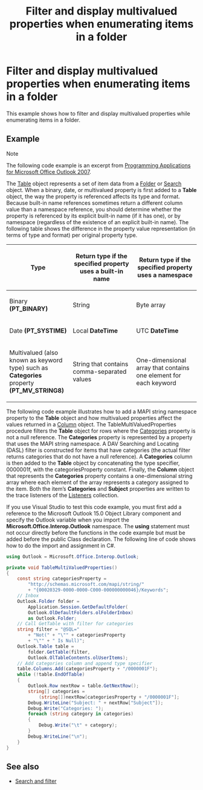 ﻿---
title: Filter and display multivalued properties when enumerating items in a folder
TOCTitle: Filter and display multivalued properties when enumerating items in a folder
ms:assetid: 62dd2120-5c85-44b3-89ec-c4ca85aa2964
ms:mtpsurl: https://msdn.microsoft.com/en-us/library/Ff184613(v=office.15)
ms:contentKeyID: 55119887
ms.date: 07/24/2014
mtps_version: v=office.15
---

# Filter and display multivalued properties when enumerating items in a folder

This example shows how to filter and display multivalued properties while enumerating items in a folder.

## Example

> [!NOTE] 
> The following code example is an excerpt from [Programming Applications for Microsoft Office Outlook 2007](https://www.amazon.com/gp/product/0735622493?ie=UTF8&tag=msmsdn-20&linkCode=as2&camp=1789&creative=9325&creativeASIN=0735622493).

The [Table](https://msdn.microsoft.com/en-us/library/bb652856\(v=office.15\)) object represents a set of item data from a [Folder](https://msdn.microsoft.com/en-us/library/bb645774\(v=office.15\)) or [Search](https://msdn.microsoft.com/en-us/library/bb612611\(v=office.15\)) object. When a binary, date, or multivalued property is first added to a **Table** object, the way the property is referenced affects its type and format. Because built-in name references sometimes return a different column value than a namespace reference, you should determine whether the property is referenced by its explicit built-in name (if it has one), or by namespace (regardless of the existence of an explicit built-in name). The following table shows the difference in the property value representation (in terms of type and format) per original property type.

<table>
<colgroup>
<col style="width: 33%" />
<col style="width: 33%" />
<col style="width: 33%" />
</colgroup>
<thead>
<tr class="header">
<th><p>Type</p></th>
<th><p>Return type if the specified property uses a built-in name</p></th>
<th><p>Return type if the specified property uses a namespace</p></th>
</tr>
</thead>
<tbody>
<tr class="odd">
<td><p>Binary <b>(PT_BINARY)</b></p></td>
<td><p>String</p></td>
<td><p>Byte array</p></td>
</tr>
<tr class="even">
<td><p>Date <b>(PT_SYSTIME)</b></p></td>
<td><p>Local <b>DateTime</b></p></td>
<td><p>UTC <b>DateTime</b></p></td>
</tr>
<tr class="odd">
<td><p>Multivalued (also known as keyword type) such as <b>Categories</b> property <b>(PT_MV_STRING8)</b></p></td>
<td><p>String that contains comma-separated values</p></td>
<td><p>One-dimensional array that contains one element for each keyword</p></td>
</tr>
</tbody>
</table>


The following code example illustrates how to add a MAPI string namespace property to the **Table** object and how multivalued properties affect the values returned in a [Column](https://msdn.microsoft.com/en-us/library/bb609646\(v=office.15\)) object. The TableMultiValuedProperties procedure filters the **Table** object for rows where the [Categories](https://msdn.microsoft.com/en-us/library/bb646607\(v=office.15\)) property is not a null reference. The **Categories** property is represented by a property that uses the MAPI string namespace. A DAV Searching and Locating (DASL) filter is constructed for items that have categories (the actual filter returns categories that do not have a null reference). A **Categories** column is then added to the **Table** object by concatenating the type specifier, 0000001f, with the categoriesProperty constant. Finally, the **Column** object that represents the **Categories** property contains a one-dimensional string array where each element of the array represents a category assigned to the item. Both the item’s **Categories** and **Subject** properties are written to the trace listeners of the [Listeners](http://msdn.microsoft.com/en-us/library/system.diagnostics.debug.listeners.aspx) collection.

If you use Visual Studio to test this code example, you must first add a reference to the Microsoft Outlook 15.0 Object Library component and specify the Outlook variable when you import the **Microsoft.Office.Interop.Outlook** namespace. The **using** statement must not occur directly before the functions in the code example but must be added before the public Class declaration. The following line of code shows how to do the import and assignment in C\#.

```csharp
using Outlook = Microsoft.Office.Interop.Outlook;
```


```csharp
private void TableMultiValuedProperties()
{
    const string categoriesProperty =
        "http://schemas.microsoft.com/mapi/string/"
        + "{00020329-0000-0000-C000-000000000046}/Keywords";
    // Inbox
    Outlook.Folder folder =
        Application.Session.GetDefaultFolder(
        Outlook.OlDefaultFolders.olFolderInbox)
        as Outlook.Folder;
    // Call GetTable with filter for categories
    string filter = "@SQL="
        + "Not(" + "\"" + categoriesProperty
        + "\"" + " Is Null)";
    Outlook.Table table =
        folder.GetTable(filter,
        Outlook.OlTableContents.olUserItems);
    // Add categories column and append type specifier
    table.Columns.Add(categoriesProperty + "/0000001F");
    while (!table.EndOfTable)
    {
        Outlook.Row nextRow = table.GetNextRow();
        string[] categories =
            (string[])nextRow[categoriesProperty + "/0000001F"];
        Debug.WriteLine("Subject: " + nextRow["Subject"]);
        Debug.Write("Categories: ");
        foreach (string category in categories)
        {
            Debug.Write("\t" + category);
        }
        Debug.WriteLine("\n");
    }
}
```

## See also

- [Search and filter](search-and-filter.md)

